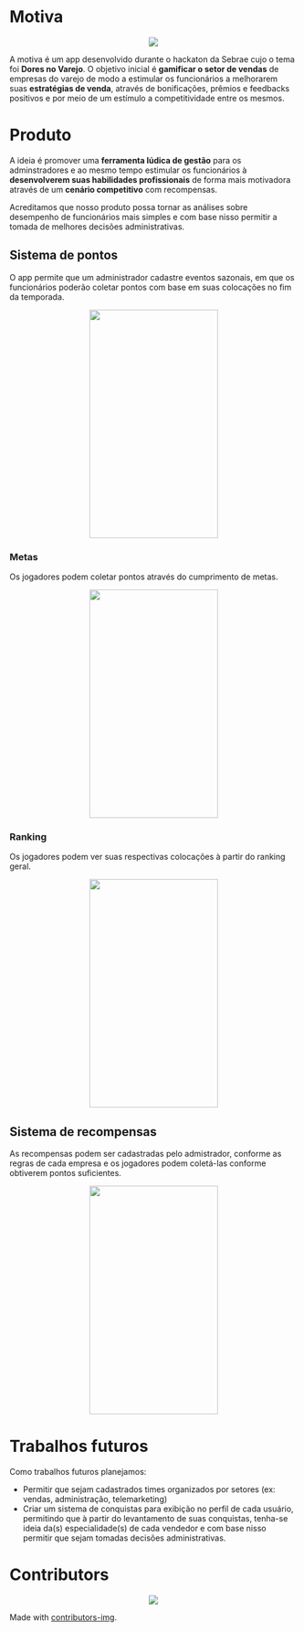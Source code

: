 # Motiva
<p align="center"><img src="https://media.giphy.com/media/xT1XGK6jYChxJ5ph8A/giphy.gif"></p>

A motiva é um app desenvolvido durante o hackaton da Sebrae cujo o tema foi **Dores no Varejo**. O objetivo inicial é **gamificar o setor de vendas** de empresas do varejo de modo a estimular os funcionários a melhorarem suas **estratégias de venda**, através de bonificações, prêmios e feedbacks positivos e por meio de um estímulo a competitividade entre os mesmos. 

# Produto
A ideia é promover uma **ferramenta lúdica de gestão** para os adminstradores e ao mesmo tempo estimular os funcionários à **desenvolverem suas habilidades profissionais** de forma mais motivadora através de um **cenário competitivo** com recompensas.

Acreditamos que nosso produto possa tornar as análises sobre desempenho de funcionários mais simples e com base nisso permitir a tomada de melhores decisões administrativas.

## Sistema de pontos
O app permite que um administrador cadastre eventos sazonais, em que os funcionários poderão coletar pontos com base em suas colocações no fim da temporada. 
<p align=center><img src="https://i.imgur.com/o5GgXTX.jpg" width="225" height="400"></p>

### Metas
Os jogadores podem coletar pontos através do cumprimento de metas.  

<p align=center><img src="https://i.imgur.com/RFxAZRv.jpg"  width="225" height="400"></p>

### Ranking
Os jogadores podem ver suas respectivas colocações à partir do ranking geral.

<p align=center><img src="https://i.imgur.com/LnbS7i9.jpg" width="225" height="400"></p>

## Sistema de recompensas
As recompensas podem ser cadastradas pelo admistrador, conforme as regras de cada empresa e os jogadores podem coletá-las conforme obtiverem pontos suficientes.
<p align=center><img src="https://i.imgur.com/pa2gmDl.jpg" width="225" height="400"></p>

# Trabalhos futuros
Como trabalhos futuros planejamos:
- Permitir que sejam cadastrados times organizados por setores (ex: vendas, administração, telemarketing)
- Criar um sistema de conquistas para exibição no perfil de cada usuário, permitindo que à partir do levantamento de suas conquistas, tenha-se ideia da(s) especialidade(s) de cada vendedor e com base nisso permitir que sejam tomadas decisões administrativas.

# Contributors
<p align="center"><a href="https://github.com/ilgoncalves/Motiva/graphs/contributors">
  <img src="https://contributors-img.firebaseapp.com/image?repo=ilgoncalves/Motiva" />
</a>
</p>

Made with [contributors-img](https://contributors-img.firebaseapp.com).
